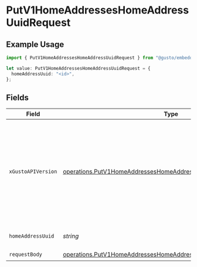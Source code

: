 # PutV1HomeAddressesHomeAddressUuidRequest

## Example Usage

```typescript
import { PutV1HomeAddressesHomeAddressUuidRequest } from "@gusto/embedded-api/models/operations/putv1homeaddresseshomeaddressuuid.js";

let value: PutV1HomeAddressesHomeAddressUuidRequest = {
  homeAddressUuid: "<id>",
};
```

## Fields

| Field                                                                                                                                                                                                                        | Type                                                                                                                                                                                                                         | Required                                                                                                                                                                                                                     | Description                                                                                                                                                                                                                  |
| ---------------------------------------------------------------------------------------------------------------------------------------------------------------------------------------------------------------------------- | ---------------------------------------------------------------------------------------------------------------------------------------------------------------------------------------------------------------------------- | ---------------------------------------------------------------------------------------------------------------------------------------------------------------------------------------------------------------------------- | ---------------------------------------------------------------------------------------------------------------------------------------------------------------------------------------------------------------------------- |
| `xGustoAPIVersion`                                                                                                                                                                                                           | [operations.PutV1HomeAddressesHomeAddressUuidHeaderXGustoAPIVersion](../../models/operations/putv1homeaddresseshomeaddressuuidheaderxgustoapiversion.md)                                                                     | :heavy_minus_sign:                                                                                                                                                                                                           | Determines the date-based API version associated with your API call. If none is provided, your application's [minimum API version](https://docs.gusto.com/embedded-payroll/docs/api-versioning#minimum-api-version) is used. |
| `homeAddressUuid`                                                                                                                                                                                                            | *string*                                                                                                                                                                                                                     | :heavy_check_mark:                                                                                                                                                                                                           | The UUID of the home address                                                                                                                                                                                                 |
| `requestBody`                                                                                                                                                                                                                | [operations.PutV1HomeAddressesHomeAddressUuidRequestBody](../../models/operations/putv1homeaddresseshomeaddressuuidrequestbody.md)                                                                                           | :heavy_check_mark:                                                                                                                                                                                                           | N/A                                                                                                                                                                                                                          |
